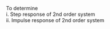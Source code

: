 To determine<br>
    i. Step response of 2nd order system<br>
    ii. Impulse response of 2nd order system<br>
